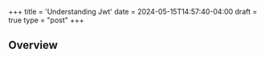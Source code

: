 +++
title = 'Understanding Jwt'
date = 2024-05-15T14:57:40-04:00
draft = true
type = "post"
+++

## **Overview**